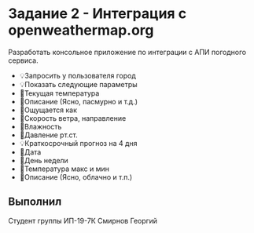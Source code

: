 # Задание 2 - Интеграция с openweathermap.org
Разработать консольное приложение по интеграции с АПИ погодного сервиса.
* 💡Запросить у пользователя город
* 💡Показать следующие параметры
* 🔸Текущая температура
* 🔸Описание (Ясно, пасмурно и т.д.)
* 🔸Ощущается как
* 🔸Скорость ветра, направление
* 🔸Влажность
* 🔸Давление рт.ст.
* 💡Краткосрочный прогноз на 4 дня
* 🔹Дата
* 🔹День недели
* 🔹Температура макс и мин
* 🔹Описание (Ясно, облачно и т.п.)

## Выполнил
Студент группы ИП-19-7К Смирнов Георгий
